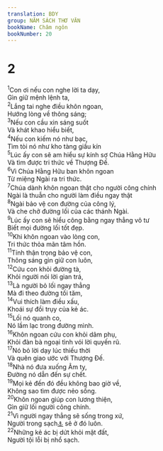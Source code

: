 ```yaml
---
translation: BDY
group: NĂM SÁCH THƠ VĂN
bookName: Châm ngôn 
bookNumber: 20
---
```


<div class="title"><h1>2</h1></div>
<span class="verse ch_2_1"><sup>1</sup>Con ơi nếu con nghe lời ta dạy,<br/>Gìn giữ mệnh lệnh ta,<br/></span>
<span class="verse ch_2_2"><sup>2</sup>Lắng tai nghe điều khôn ngoan,<br/>Hướng lòng về thông sáng;<br/></span>
<span class="verse ch_2_3"><sup>3</sup>Nếu con cầu xin sáng suốt<br/>Và khát khao hiểu biết,<br/></span>
<span class="verse ch_2_4"><sup>4</sup>Nếu con kiếm nó như bạc,<br/>Tìm tòi nó như kho tàng giấu kín<br/></span>
<span class="verse ch_2_5"><sup>5</sup>Lúc ấy con sẽ am hiểu sự kính sợ Chúa Hằng Hữu<br/>Và tìm được tri thức về Thượng Đế.<br/></span>
<span class="verse ch_2_6"><sup>6</sup>Vì Chúa Hằng Hữu ban khôn ngoan<br/>Từ miệng Ngài ra tri thức.<br/></span>
<span class="verse ch_2_7"><sup>7</sup>Chúa dành khôn ngoan thật cho người công chính<br/>Ngài là thuẫn cho người làm điều ngay thật<br/></span>
<span class="verse ch_2_8"><sup>8</sup>Ngài bảo vệ con đường của công lý,<br/>Và che chở đường lối của các thánh Ngài.<br/></span>
<span class="verse ch_2_9"><sup>9</sup>Lúc ấy con sẽ hiểu công bằng ngay thẳng vô tư<br/>Biết mọi đường lối tốt đẹp.<br/></span>
<span class="verse ch_2_10"><sup>10</sup>Khi khôn ngoan vào lòng con,<br/>Tri thức thỏa mãn tâm hồn.<br/></span>
<span class="verse ch_2_11"><sup>11</sup>Tính thận trọng bảo vệ con,<br/>Thông sáng gìn giữ con luôn,<br/></span>
<span class="verse ch_2_12"><sup>12</sup>Cứu con khỏi đường tà,<br/>Khỏi người nói lời gian trá,<br/></span>
<span class="verse ch_2_13"><sup>13</sup>Là người bỏ lối ngay thẳng<br/>Mà đi theo đường tối tăm,<br/></span>
<span class="verse ch_2_14"><sup>14</sup>Vui thích làm điều xấu,<br/>Khoái sự đồi trụy của kẻ ác.<br/></span>
<span class="verse ch_2_15"><sup>15</sup>Lối nó quanh co,<br/>Nó lầm lạc trong đường mình.<br/></span>
<span class="verse ch_2_16"><sup>16</sup>Khôn ngoan cứu con khỏi dâm phụ,<br/>Khỏi đàn bà ngoại tình vói lời quyến rũ.<br/></span>
<span class="verse ch_2_17"><sup>17</sup>Nó bỏ lời dạy lúc thiếu thời<br/>Và quên giao ước với Thượng Đế.<br/></span>
<span class="verse ch_2_18"><sup>18</sup>Nhà nó đưa xuống Âm ty,<br/>Đường nó dẫn đến sự chết.<br/></span>
<span class="verse ch_2_19"><sup>19</sup>Mọi kẻ đến đó đều không bao giờ về,<br/>Không sao tìm được nẻo sống.<br/></span>
<span class="verse ch_2_20"><sup>20</sup>Khôn ngoan giúp con lương thiện,<br/>Gìn giữ lối người công chính.<br/></span>
<span class="verse ch_2_21"><sup>21</sup>Vì người ngay thẳng sẽ sống trong xứ,<br/>Người trong sạch<a href="#" data-toggle="tooltip" data-placement="bottom" title="Nt hoàn hảo">⚓</a> sẽ ở đó luôn.<br/></span>
<span class="verse ch_2_22"><sup>22</sup>Những kẻ ác bị dứt khỏi mặt đất,<br/>Người tội lỗi bị nhổ sạch.</span>
